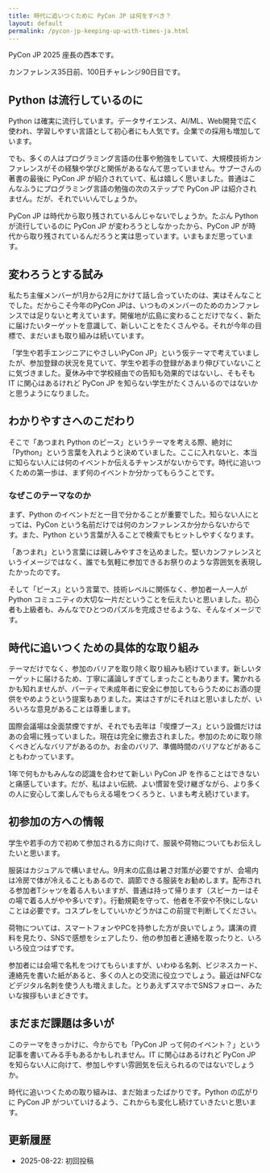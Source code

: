 ```yaml
---
title: 時代に追いつくために PyCon JP は何をすべき？
layout: default
permalink: /pycon-jp-keeping-up-with-times-ja.html
---
```


PyCon JP 2025 座長の西本です。

カンファレンス35日前、100日チャレンジ90日目です。

## Python は流行しているのに

Python は確実に流行しています。データサイエンス、AI/ML、Web開発で広く使われ、学習しやすい言語として初心者にも人気です。企業での採用も増加しています。

でも、多くの人はプログラミング言語の仕事や勉強をしていて、大規模技術カンファレンスがその経験や学びと関係があるなんて思っていません。サプーさんの著書の最後に PyCon JP が紹介されていて、私は嬉しく思いました。普通はこんなふうにプログラミング言語の勉強の次のステップで PyCon JP は紹介されません。だが、それでいいんでしょうか。

PyCon JP は時代から取り残されているんじゃないでしょうか。たぶん Python が流行しているのに PyCon JP が変わろうとしなかったから、PyCon JP が時代から取り残されているんだろうと実は思っています。いまもまだ思っています。

## 変わろうとする試み

私たち主催メンバーが1月から2月にかけて話し合っていたのは、実はそんなことでした。だからこそ今年のPyCon JPは、いつものメンバーのためのカンファレンスでは足りないと考えています。開催地が広島に変わることだけでなく、新たに届けたいターゲットを意識して、新しいことをたくさんやる。それが今年の目標で、まだいまも取り組みは続いています。

「学生や若手エンジニアにやさしいPyCon JP」という仮テーマで考えていましたが、参加登録の状況を見ていて、学生や若手の登録があまり伸びていないことに気づきました。夏休み中で学校経由での告知も効果的ではないし、そもそも IT に関心はあるけれど PyCon JP を知らない学生がたくさんいるのではないかと思うようになりました。

## わかりやすさへのこだわり

そこで「あつまれ Python のピース」というテーマを考える際、絶対に「Python」という言葉を入れようと決めていました。ここに入れないと、本当に知らない人には何のイベントか伝えるチャンスがないからです。時代に追いつくための第一歩は、まず何のイベントか分かってもらうことです。

### なぜこのテーマなのか

まず、Python のイベントだと一目で分かることが重要でした。知らない人にとっては、PyCon という名前だけでは何のカンファレンスか分からないからです。また、Python という言葉が入ることで検索でもヒットしやすくなります。

「あつまれ」という言葉には親しみやすさを込めました。堅いカンファレンスというイメージではなく、誰でも気軽に参加できるお祭りのような雰囲気を表現したかったのです。

そして「ピース」という言葉で、技術レベルに関係なく、参加者一人一人が Python コミュニティの大切な一片だということを伝えたいと思いました。初心者も上級者も、みんなでひとつのパズルを完成させるような、そんなイメージです。

## 時代に追いつくための具体的な取り組み

テーマだけでなく、参加のバリアを取り除く取り組みも続けています。新しいターゲットに届けるため、丁寧に議論しすぎてしまったこともあります。驚かれるかも知れませんが、パーティで未成年者に安全に参加してもらうためにお酒の提供をやめようという提案もありました。実はさすがにそれはと思いましたが、いろいろな意見があることは尊重します。

国際会議場は全面禁煙ですが、それでも去年は「喫煙ブース」という設備だけはあの会場に残っていました。現在は完全に撤去されました。参加のために取り除くべきどんなバリアがあるのか。お金のバリア、準備時間のバリアなどがあることもわかっています。

1年で何もかもみんなの認識を合わせて新しい PyCon JP を作ることはできないと痛感しています。だが、私はよい伝統、よい慣習を受け継ぎながら、より多くの人に安心して楽しんでもらえる場をつくろうと、いまも考え続けています。

## 初参加の方への情報

学生や若手の方で初めて参加される方に向けて、服装や荷物についてもお伝えしたいと思います。

服装はカジュアルで構いません。9月末の広島は暑さ対策が必要ですが、会場内は冷房で体が冷えることもあるので、調節できる服装をお勧めします。配布される参加者Tシャツを着る人もいますが、普通は持って帰ります（スピーカーはその場で着る人がやや多いです）。行動規範を守って、他者を不安や不快にしないことは必要です。コスプレをしていいかどうかはこの前提で判断してください。

荷物については、スマートフォンやPCを持参した方が良いでしょう。講演の資料を見たり、SNSで感想をシェアしたり、他の参加者と連絡を取ったりと、いろいろ役立つはずです。

参加者には会場で名札をつけてもらいますが、いわゆる名刺、ビジネスカード、連絡先を書いた紙があると、多くの人との交流に役立つでしょう。最近はNFCなどデジタル名刺を使う人も増えました。とりあえずスマホでSNSフォロー、みたいな挨拶もいまどきです。

## まだまだ課題は多いが

このテーマをきっかけに、今からでも「PyCon JP って何のイベント？」という記事を書いてみる手もあるかもしれません。IT に関心はあるけれど PyCon JP を知らない人に向けて、参加しやすい雰囲気を伝えられるのではないでしょうか。

時代に追いつくための取り組みは、まだ始まったばかりです。Python の広がりに PyCon JP がついていけるよう、これからも変化し続けていきたいと思います。

## 更新履歴

- 2025-08-22: 初回投稿